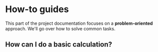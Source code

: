 # How-to guides

This part of the project documentation
focuses on a **problem-oriented** approach.
We'll go over how to solve common tasks.

## How can I do a basic calculation?

<!---
You will probably want to remove this bit.

It is included to demonstrate how to include sub-sections
and cross-reference them.
-->
